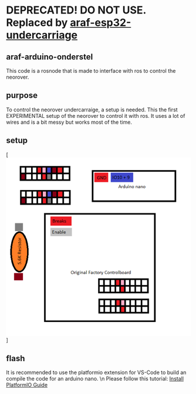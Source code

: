 # DEPRECATED! DO NOT USE. Replaced by [araf-esp32-undercarriage](https://github.com/Autonomous-Argo-Systems/araf-esp32-undercarriage)
## araf-arduino-onderstel
This code is a rosnode that is made to interface with ros to control the neorover.

## purpose
To control the neorover undercarraige, a setup is needed. This the first EXPERIMENTAL setup of the neorover to control it with ros. 
It uses a lot of wires and is a bit messy but works most of the time. 

## setup
[![Drag Racing](Experimental-Wire-Diagram.png)]

## flash
It is recommended to use the platformio extension for VS-Code to build an compile the code for an arduino nano.
\n Please follow this tutorial: [Install PlatformIO Guide](https://platformio.org/install)
